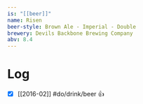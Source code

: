 ```yaml
---
is: "[[beer]]"
name: Risen
beer-style: Brown Ale - Imperial - Double
brewery: Devils Backbone Brewing Company
abv: 8.4
---
```

# Log
- [x] [[2016-02]] #do/drink/beer 👍
